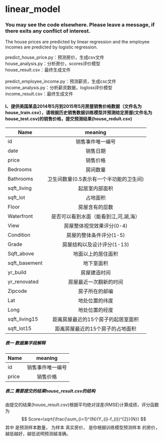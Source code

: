 # linear_model
### You may see the code elsewhere. Please leave a message, if there exits any conflict of interest.</br>
The house prices are predicted by linear regression and the employee incomes are predicted by logistic regression.

predict_house_price.py：预测房价，生成csv文件</br>
house_analysis.py：分析房价，scores评价模型</br>
house_result.csv：最终生成文件</br>
</br>
predict_employee_income.py：预测薪资，生成csc文件</br>
income_analysis.py：分析薪资数据，logloss评价模型</br>
income_result.csv：最终生成文件</br>
#### I、提供美国某县2014年5月到2015年5月房屋销售价格数据（文件名为house_train.csv），请根据历史销售数据训练模型并预测给定房屋(文件名为house_test.csv)的销售价格，提交预测结果(house_redult.csv)

| Name | meaning |
| - | :-: | 
| id | 销售事件唯一编号 | 
| date | 销售日期 | 
| price | 销售价格 | 
| Bedrooms | 房间数量 | 
| Bathrooms | 卫生间数量(0.5表示有一个半功能的卫生间) | 
| sqft_living | 起居室内部面积 | 
| sqft_lot | 占地面积 | 
| Floor | 房屋含有的层数 | 
| Waterfront | 是否可以看到水面（能看到江,河,湖,海） | 
| View | 房屋整体视觉效果评分(0-4) | 
| Condition | 房屋的整体条件评分(1-5) | 
| Grade | 房屋结构以及设计评分(1-13) | 
| Sqft_above | 地面以上的居住面积 | 
| sqft_basement | 地下室面积 | 
| yr_build | 房屋建造时间 | 
| yr_renovated | 房屋最近一次翻新的时间 | 
| Zipcode | 房子所在的邮编 | 
| Lat | 地处位置的纬度 | 
| Long | 地处位置的经度 | 
| sqft_living15 | 距离房屋最近的15个房子的起居室面积 | 
| sqft_lot15 | 距离房屋最近的15个房子的占地面积 |
##### 表一 数据集字段解释
| Name | meaning |
| - | :-: | 
| id | 销售事件唯一编号 | 
| price | 销售价格 | 
##### 表二 需要提交的结果house_result.csv的结构
由提交的结果(house_result.csv)根据平均绝对误差(RMSE)计算成绩，评分函数为
$$ Score=\sqrt{\frac{\sum_{i=1}^{N}(Y_{i}-f_{i})^{2}}{N}} $$
其中 是预测样本数量， 为样本 真实房价， 是你根据训练模型预测样本 的房价， 越低越好，越低说明预测越准确。
